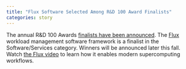 ```yaml
---
title: "Flux Software Selected Among R&D 100 Award Finalists"
categories: story
---
```


The annual R&D 100 Awards [finalists have been announced](https://www.rdworldonline.com/finalists-for-2021-rd-100-awards-are-unveiled/). The [Flux](http://flux-framework.org/) workload management software framework is a finalist in the Software/Services category. Winners will be announced later this fall. Watch [the Flux video](https://www.youtube.com/watch?v=YIwt51dyXOE) to learn how it enables modern supercomputing workflows.
